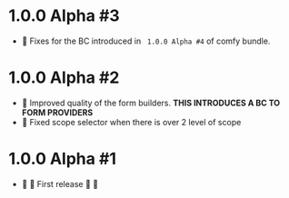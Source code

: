 # 1.0.0 Alpha #3
- :wrench: Fixes for the BC introduced in ` 1.0.0 Alpha #4` of comfy bundle.

# 1.0.0 Alpha #2
- :star2: Improved quality of the form builders. **THIS INTRODUCES A BC TO FORM PROVIDERS**
- :wrench: Fixed scope selector when there is over 2 level of scope

# 1.0.0 Alpha #1
- :confetti_ball: :tada: First release :tada: :confetti_ball: